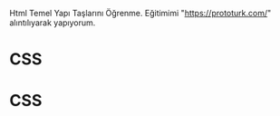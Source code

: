 Html Temel Yapı Taşlarını Öğrenme.
Eğitimimi "https://prototurk.com/" alıntılıyarak yapıyorum.
# CSS
# CSS
